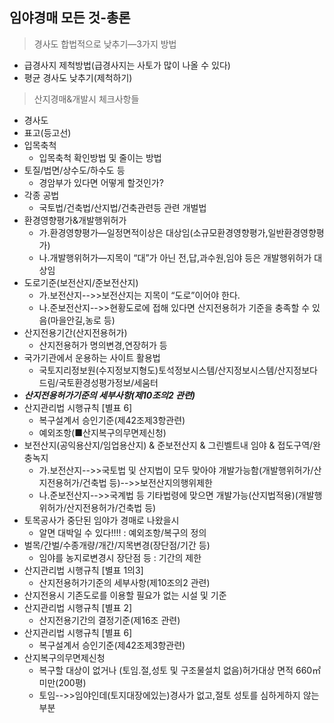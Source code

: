 ## 임야경매 모든 것-총론

> 경사도 합법적으로 낮추기—3가지 방법

* 급경사지 제척방법(급경사지는 사토가 많이 나올 수 있다)
* 평균 경사도 낮추기(제척하기)

> 산지경매&개발시 체크사항들

* 경사도
* 표고(등고선)
* 입목축척
  * 입목축척 확인방법 및 줄이는 방법
* 토질/법면/상수도/하수도 등
  * 경암부가 있다면 어떻게 할것인가?
* 각종 공법
  * 국토법/건축법/산지법/건축관련등 관련 개벌법
* 환경영향평가&개발행위허가
  * 가.환경영향평가—일정면적이상은 대상임(소규모환경영향평가,일반환경영향평가)
  * 나.개발행위허가—지목이 “대”가 아닌 전,답,과수원,임야 등은 개발행위허가 대상임
* 도로기준(보전산지/준보전산지)
  * 가.보전산지-->>보전산지는 지목이 “도로”이어야 한다.
  * 나.준보전산지-->>현황도로에 접해 있다면 산지전용허가 기준을 충족할 수 있음(마을안길,농로 등)
* 산지전용기간(산지전용허가)
  * 산지전용허가 명의변경,연장허가 등
* 국가기관에서 운용하는 사이트 활용법
  * 국토지리정보원(수지정보지형도)토석정보시스템/산지정보시스템/산지정보다드림/국토환경성평가정보/세움터
* ***산지전용허가기준의 세부사항(제10조의2 관련)***
* 산지관리법 시행규칙 [별표 6]
  * 복구설계서 승인기준(제42조제3항관련)
  * 예외조항(■산지복구의무면제신청)
* 보전산지(공익용산지/임업용산지) & 준보전산지 & 그린벨트내 임야 & 접도구역/완충녹지
  * 가.보전산지-->>국토법 및 산지법이 모두 맞아야 개발가능함(개발행위허가/산지전용허가/건축법 등)-->>보전산지의행위제한
  * 나.준보전산지-->>국계법 등 기타법령에 맞으면 개발가능(산지법적용)(개발행위허가/산지전용허가/건축법 등)
* 토목공사가 중단된 임야가 경매로 나왔을시
  * 알면 대박일 수 있다!!!! : 예외조항/복구의 정의
* 벌목/간벌/수종개량/개간/지목변경(장단점/기간 등)
  * 임야를 농지로변경시 장단점 등 : 기간의 제한
* 산지관리법 시행규칙 [별표 1의3]
  * 산지전용허가기준의 세부사항(제10조의2 관련)
* 산지전용시 기존도로를 이용할 필요가 없는 시설 및 기준
* 산지관리법 시행규칙 [별표 2]
  * 산지전용기간의 결정기준(제16조 관련)
* 산지관리법 시행규칙 [별표 6]
  * 복구설계서 승인기준(제42조제3항관련)
* 산지복구의무면제신청
  * 복구할 대상이 없거나 (토임.절,성토 및 구조물설치 없음)허가대상 면적 660㎡미만(200평)
  * 토임-->>임야인데(토지대장에있는)경사가 없고,절토 성토를 심하게하지 않는 부분
